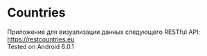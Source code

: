 # Countries
Приложение для визуализации данных следующего RESTful API: https://restcountries.eu<br>
Tested on Android 6.0.1
